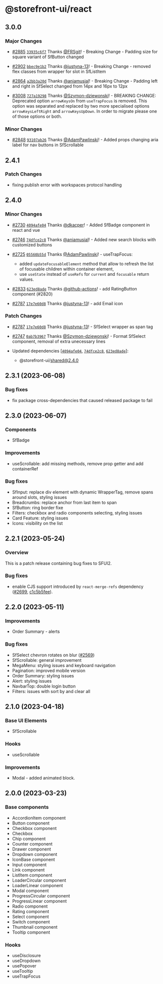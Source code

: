 # @storefront-ui/react

## 3.0.0

### Major Changes

- [#2885](https://github.com/vuestorefront/storefront-ui/pull/2885) [`33935c6f7`](https://github.com/vuestorefront/storefront-ui/commit/33935c6f7d65892b6375a61ea0157367c6b12cd2) Thanks [@FRSgit](https://github.com/FRSgit)! - Breaking Change - Padding size for square variant of SfButton changed

- [#2902](https://github.com/vuestorefront/storefront-ui/pull/2902) [`bbec9e1b2`](https://github.com/vuestorefront/storefront-ui/commit/bbec9e1b2a1e915fbbca23a1d5c94230652ac861) Thanks [@justyna-13](https://github.com/justyna-13)! - Breaking Change - removed flex classes from wrapper for slot in SfListItem

- [#2864](https://github.com/vuestorefront/storefront-ui/pull/2864) [`a2bb3a20d`](https://github.com/vuestorefront/storefront-ui/commit/a2bb3a20d7e902211e0dbb9c39fed3043597721e) Thanks [@aniamusial](https://github.com/aniamusial)! - Breaking Change - Padding left and right in SfSelect changed from 14px and 16px to 12px

- [#3008](https://github.com/vuestorefront/storefront-ui/pull/3008) [`727a19298`](https://github.com/vuestorefront/storefront-ui/commit/727a1929871eb9c8b7ea857b3f5cebdd3e51cf95) Thanks [@Szymon-dziewonski](https://github.com/Szymon-dziewonski)! - BREAKING CHANGE: Deprecated option `arrowKeysOn` from `useTrapFocus` is removed.
  This option was separated and replaced by two more specialised options `arrowKeysLeftRight` and `arrowKeysUpDown`.
  In order to migrate please one of those options or both.

### Minor Changes

- [#2848](https://github.com/vuestorefront/storefront-ui/pull/2848) [`93107ab26`](https://github.com/vuestorefront/storefront-ui/commit/93107ab2664bd513e8074c2ee3069cf601fb8a17) Thanks [@AdamPawlinski](https://github.com/AdamPawlinski)! - Added props changing aria label for nav buttons in SfScrollable

## 2.4.1

### Patch Changes

- fixing publish error with workspaces protocol handling

## 2.4.0

### Minor Changes

- [#2730](https://github.com/vuestorefront/storefront-ui/pull/2730) [`4094afe04`](https://github.com/vuestorefront/storefront-ui/commit/4094afe045b06a57c90f67826300aad95b1f5426) Thanks [@dkacper](https://github.com/dkacper)! - Added SfBadge component in react and vue

- [#2746](https://github.com/vuestorefront/storefront-ui/pull/2746) [`74dfce2c8`](https://github.com/vuestorefront/storefront-ui/commit/74dfce2c8aab7e959de40672c787d489bfe31537) Thanks [@aniamusial](https://github.com/aniamusial)! - Added new search blocks with customized buttons

- [#2725](https://github.com/vuestorefront/storefront-ui/pull/2725) [`05560b55d`](https://github.com/vuestorefront/storefront-ui/commit/05560b55ddd0fe8c6e1225b083530841f93ec8ba) Thanks [@AdamPawlinski](https://github.com/AdamPawlinski)! - useTrapFocus:

  - added `updateFocusableElement` method that allow to refresh the list of focusable children within container element,
  - use `useState` instead of `useRefs` for `current` and `focusable` return values.

- [#2833](https://github.com/vuestorefront/storefront-ui/pull/2833) [`623ed8ade`](https://github.com/vuestorefront/storefront-ui/commit/623ed8ade14c87ac1f29ab83a5ea53baf9fa6d22) Thanks [@github-actions](https://github.com/apps/github-actions)! - add RatingButton component (#2820)

- [#2787](https://github.com/vuestorefront/storefront-ui/pull/2787) [`17e7e60d8`](https://github.com/vuestorefront/storefront-ui/commit/17e7e60d89dff3d3f4456266ebd5e53677bcf358) Thanks [@justyna-13](https://github.com/justyna-13)! - add Email icon

### Patch Changes

- [#2787](https://github.com/vuestorefront/storefront-ui/pull/2787) [`17e7e60d8`](https://github.com/vuestorefront/storefront-ui/commit/17e7e60d89dff3d3f4456266ebd5e53677bcf358) Thanks [@justyna-13](https://github.com/justyna-13)! - SfSelect wrapper as span tag

- [#2747](https://github.com/vuestorefront/storefront-ui/pull/2747) [`0ab7b3967`](https://github.com/vuestorefront/storefront-ui/commit/0ab7b3967e0fab002ed0f59bd3491f6a3d046319) Thanks [@Szymon-dziewonski](https://github.com/Szymon-dziewonski)! - Format SfSelect component, removal of extra unecessary lines

- Updated dependencies [[`4094afe04`](https://github.com/vuestorefront/storefront-ui/commit/4094afe045b06a57c90f67826300aad95b1f5426), [`74dfce2c8`](https://github.com/vuestorefront/storefront-ui/commit/74dfce2c8aab7e959de40672c787d489bfe31537), [`623ed8ade`](https://github.com/vuestorefront/storefront-ui/commit/623ed8ade14c87ac1f29ab83a5ea53baf9fa6d22)]:
  - @storefront-ui/shared@2.4.0

## 2.3.1 (2023-06-08)

### Bug fixes

- fix package cross-dependencies that caused released package to fail

## 2.3.0 (2023-06-07)

### Components

- SfBadge

### Improvements

- useScrollable: add missing methods, remove prop getter and add containerRef

### Bug fixes

- SfInput: replace div element with dynamic WrapperTag, remove spans around slots, styling issues
- Breadcrumbs: replace anchor from last item to span
- SfButton: ring border fixe
- Filters: checkbox and radio components selecting, styling issues
- Card Feature: styling issues
- Icons: visibility on the list

## 2.2.1 (2023-05-24)

### Overview

This is a patch release containing bug fixes to SFUI2.

### Bug fixes

- enable CJS support introduced by `react-merge-refs` dependency ([#2699](https://github.com/vuestorefront/storefront-ui/issues/2699), [c1c5b5fee](https://github.com/vuestorefront/storefront-ui/commit/c1c5b5feee1c7a7e2a2933f001e3f4239887f15d)).

## 2.2.0 (2023-05-11)

### Improvements

- Order Summary - alerts

### Bug fixes

- SfSelect chevron rotates on blur ([#2569](https://github.com/vuestorefront/storefront-ui/issues/2569))
- SfScrollable: general improvement
- MegaMenu: styling issues and keyboard navigation
- Pagination: improved mobile version
- Order Summary: styling issues
- Alert: styling issues
- NavbarTop: double login button
- Filters: issues with sort by and clear all

## 2.1.0 (2023-04-18)

### Base UI Elements

- SfScrollable

### Hooks

- useScrollable

### Improvements

- Modal - added animated block.

## 2.0.0 (2023-03-23)

### Base components

- AccordionItem component
- Button component
- Checkbox component
- Checkbox
- Chip component
- Counter component
- Drawer component
- Dropdown component
- IconBase component
- Input component
- Link component
- ListItem component
- LoaderCircular component
- LoaderLinear component
- Modal component
- ProgressCircular component
- ProgressLinear component
- Radio component
- Rating component
- Select component
- Switch component
- Thumbnail component
- Tooltip component

### Hooks

- useDisclosure
- useDropdown
- usePopover
- useTooltip
- useTrapFocus
